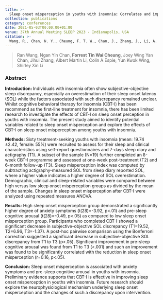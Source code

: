 ```yaml
---
title: >-
  Sleep onset misperception in youths with insomnia: Correlates and implications for treatment
collection: publications
category: conferences
date: 2021-05-03T00:00:00+01:00
venue: 37th Annual Meeting SLEEP 2023 - Indianapolis, USA
citation: >-
  Wang, R., Chan, N. Y., Cheung, F. T. W., Chan, J., Zhang, J., Li, A. M., ... & Li, S. X. (2023). Sleep onset misperception in youths with insomnia: Correlates and implications for treatment. Sleep, 46(Supplement_1), A186-A186.
---
```

> Ran Wang, Ngan Yin Chan, **Forrest Tin Wai Cheung**, Joey Wing Yan Chan, Jihui Zhang, Albert Martin Li, Colin A Espie, Yun Kwok Wing, Shirley Xin Li

### Abstract

**Introduction:** Individuals with insomnia often show subjective-objective sleep discrepancy, especially an overestimation of their sleep onset latency (SOL) while the factors associated with such discrepancy remained unclear. Whilst cognitive behavioral therapy for insomnia (CBT-I) has been recommend as the first-line treatment for insomnia, there has been limited research to investigate the effects of CBT-I on sleep onset perception in youths with insomnia. The present study aimed to identify potential variables related to sleep onset misperception and explore the effects of CBT-I on sleep onset misperception among youths with insomnia.

**Methods:** Sixty treatment-seeking youths with insomnia (mean: 19.74 ±2.42, female: 55%) were recruited to assess for their sleep and clinical characteristics using self-report questionnaires and 7-days sleep diary and actigraphy (T1). A subset of the sample (N=19) further completed an 8-week CBT-I programme and assessed at one-week post-treatment (T2) and 6-month follow-up (T3). Sleep misperception index was computed by subtracting actigraphy-measured SOL from sleep diary reported SOL, where a higher value indicates a higher degree of SOL overestimation. Demographic, clinical and sleep-related variables were compared between high versus low sleep onset misperception groups as divided by the mean of the sample. Changes in sleep onset misperception after CBT-I were analyzed using repeated measures ANOVA.

**Results:** High sleep onset misperception group demonstrated a significantly higher degree of anxiety symptoms (t(28)=-3.92, p<.01) and pre-sleep cognitive arousal (t(28)=-0.49, p<.05) as compared to low sleep onset misperception group. Participants who completed CBT-I showed a significant decrease in subjective-objective SOL discrepancy (T1=19.52, T2=6.96, T3=-1.37). A post-hoc pairwise comparison using the Bonferroni correction suggested a significant decrease in subjective-objective SOL discrepancy from T1 to T3 (p<.05). Significant improvement in pre-sleep cognitive arousal was found from T1 to T3 (<.001) and such an improvement was found to be significantly correlated with the reduction in sleep onset misperception (r=0.16, p<.05).

**Conclusion:** Sleep onset misperception is associated with anxiety symptoms and pre-sleep cognitive arousal in youths with insomnia. Preliminary evidence supports that CBT-I is effective in improving sleep onset misperception in youths with insomnia. Future research should explore the neurophysiological mechanism underlying sleep onset misperception and the changes of such a discrepancy upon intervention.